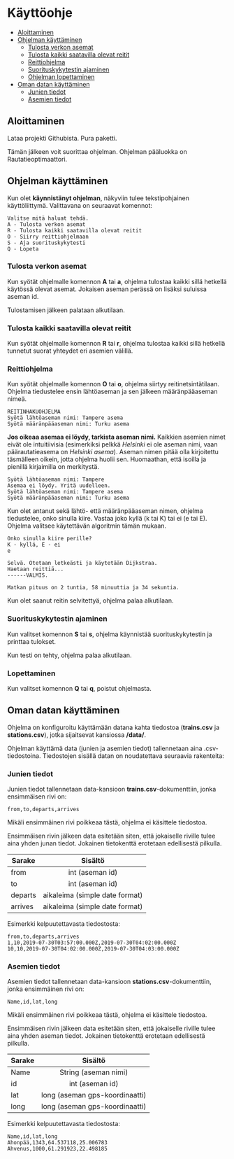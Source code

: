 # Käyttöohje

* [Aloittaminen](#aloittaminen)
* [Ohjelman käyttäminen](#ohjelman-käyttäminen)
  * [Tulosta verkon asemat](#tulosta-verkon-asemat)
  * [Tulosta kaikki saatavilla olevat reitit](#tulosta-kaikki-saatavilla-olevat-reitit)
  * [Reittiohjelma](#reittiohjelma)
  * [Suorituskykytestin ajaminen](#suorituskykytestin-ajaminen)
  * [Ohjelman lopettaminen](#lopettaminen)
* [Oman datan käyttäminen](#oman-datan-käyttäminen)
  * [Junien tiedot](#junien-tiedot)
  * [Asemien tiedot](#asemien-tiedot)

## Aloittaminen

Lataa projekti Githubista. Pura paketti.

Tämän jälkeen voit suorittaa ohjelman. Ohjelman pääluokka on Rautatieoptimaattori.


## Ohjelman käyttäminen

Kun olet **käynnistänyt ohjelman**, näkyviin tulee tekstipohjainen käyttöliittymä. Valittavana on seuraavat komennot:

    Valitse mitä haluat tehdä.
    A - Tulosta verkon asemat
    R - Tulosta kaikki saatavilla olevat reitit
    O - Siirry reittiohjelmaan
    S - Aja suorituskykytesti
    Q - Lopeta

### Tulosta verkon asemat

Kun syötät ohjelmalle komennon **A** tai **a**, ohjelma tulostaa kaikki sillä hetkellä käytössä olevat asemat. Jokaisen aseman perässä on lisäksi suluissa aseman id.

Tulostamisen jälkeen palataan alkutilaan.

### Tulosta kaikki saatavilla olevat reitit

Kun syötät ohjelmalle komennon **R** tai **r**, ohjelma tulostaa kaikki sillä hetkellä tunnetut suorat yhteydet eri asemien välillä.

### Reittiohjelma

Kun syötät ohjelmalle komennon **O** tai **o**, ohjelma siirtyy reitinetsintätilaan. Ohjelma tiedustelee ensin lähtöaseman ja sen jälkeen määränpääaseman nimeä.

    REITINHAKUOHJELMA
    Syötä lähtöaseman nimi: Tampere asema
    Syötä määränpääaseman nimi: Turku asema

**Jos oikeaa asemaa ei löydy, tarkista aseman nimi.** Kaikkien asemien nimet eivät ole intuitiivisia (esimerkiksi pelkkä *Helsinki* ei ole aseman nimi, vaan päärautatieasema on *Helsinki asema*). Aseman nimen pitää olla kirjoitettu täsmälleen oikein, jotta ohjelma huolii sen. Huomaathan, että isoilla ja pienillä kirjaimilla on merkitystä.

    Syötä lähtöaseman nimi: Tampere
    Asemaa ei löydy. Yritä uudelleen.
    Syötä lähtöaseman nimi: Tampere asema
    Syötä määränpääaseman nimi: Turku asema

Kun olet antanut sekä lähtö- että määränpääaseman nimen, ohjelma tiedustelee, onko sinulla kiire. Vastaa joko kyllä (k tai K) tai ei (e tai E). Ohjelma valitsee käytettävän algoritmin tämän mukaan.

    Onko sinulla kiire perille?
    K - kyllä, E - ei 
    e
    
    Selvä. Otetaan letkeästi ja käytetään Dijkstraa.
    Haetaan reittiä...
    ------VALMIS.
    
    Matkan pituus on 2 tuntia, 58 minuuttia ja 34 sekuntia.

Kun olet saanut reitin selvitettyä, ohjelma palaa alkutilaan.

### Suorituskykytestin ajaminen

Kun valitset komennon **S** tai **s**, ohjelma käynnistää suorituskykytestin ja printtaa tulokset.

Kun testi on tehty, ohjelma palaa alkutilaan.

### Lopettaminen

Kun valitset komennon **Q** tai **q**, poistut ohjelmasta.


## Oman datan käyttäminen

Ohjelma on konfiguroitu käyttämään datana kahta tiedostoa (**trains.csv** ja **stations.csv**), jotka sijaitsevat kansiossa **/data/**.

Ohjelman käyttämä data (junien ja asemien tiedot) tallennetaan aina .csv-tiedostoina. Tiedostojen sisällä datan on noudatettava seuraavia rakenteita:

### Junien tiedot

Junien tiedot tallennetaan data-kansioon **trains.csv**-dokumenttiin, jonka ensimmäisen rivi on:

    from,to,departs,arrives

Mikäli ensimmäinen rivi poikkeaa tästä, ohjelma ei käsittele tiedostoa.

Ensimmäisen rivin jälkeen data esitetään siten, että jokaiselle riville tulee aina yhden junan tiedot. Jokainen tietokenttä erotetaan edellisestä pilkulla.

| Sarake        | Sisältö                        |
| ------------- |:------------------------------:|
| from          | int (aseman id)                |
| to            | int (aseman id)                |
| departs       | aikaleima (simple date format) |
| arrives       | aikaleima (simple date format) |

Esimerkki kelpuutettavasta tiedostosta:

    from,to,departs,arrives
    1,10,2019-07-30T03:57:00.000Z,2019-07-30T04:02:00.000Z
    10,10,2019-07-30T04:02:00.000Z,2019-07-30T04:03:00.000Z

### Asemien tiedot

Asemien tiedot tallennetaan data-kansioon **stations.csv**-dokumenttiin, jonka ensimmäinen rivi on:

    Name,id,lat,long

Mikäli ensimmäinen rivi poikkeaa tästä, ohjelma ei käsittele tiedostoa.

Ensimmäisen rivin jälkeen data esitetään siten, että jokaiselle riville tulee aina yhden aseman tiedot. Jokainen tietokenttä erotetaan edellisestä pilkulla.

| Sarake        | Sisältö                        |
| ------------- |:------------------------------:|
| Name          | String (aseman nimi)           |
| id            | int (aseman id)                |
| lat           | long (aseman gps-koordinaatti) |
| long          | long (aseman gps-koordinaatti) |

Esimerkki kelpuutettavasta tiedostosta:

    Name,id,lat,long
    Ahonpää,1343,64.537118,25.006783
    Ahvenus,1000,61.291923,22.498185
